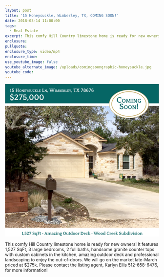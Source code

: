 ```yaml
---
layout: post
title: '15 Honeysuckle, Wimberley, TX, COMING SOON!'
date: 2018-03-14 11:00:00
tags:
  - Real Estate
excerpt: This comfy Hill Country limestone home is ready for new owners
enclosure:
pullquote:
enclosure_type: video/mp4
enclosure_time:
use_youtube_image: false
youtube_alternate_image: /uploads/comingsoongraphic-honeysuckle.jpg
youtube_code:
---
```


![](/uploads/comingsoongraphic-honeysuckle-1.jpg)

This comfy Hill Country limestone home is ready for new owners! It features 1,527 SqFt, 3 large bedrooms, 2 full baths, handsome granite counter tops with custom cabinets in the kitchen, amazing outdoor deck and professional landscaping to enjoy the out-of-doors. We will go on the market late-March priced at $275k. Please contact the listing agent, Karlyn Ellis 512-658-6476, for more information!